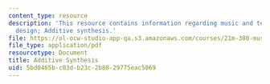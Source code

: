 ```yaml
---
content_type: resource
description: 'This resource contains information regarding music and technology: Sound
  design; Additive synthesis.'
file: https://ol-ocw-studio-app-qa.s3.amazonaws.com/courses/21m-380-music-and-technology-sound-design-spring-2016/5bd0465bc03db23c2b8029775eac5069_MIT21M_380S16_Lec14.pdf
file_type: application/pdf
resourcetype: Document
title: Additive Synthesis
uid: 5bd0465b-c03d-b23c-2b80-29775eac5069
---
```

